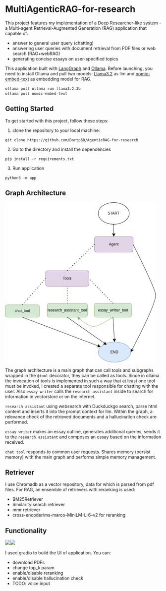 # MultiAgenticRAG-for-research
This project features my implementation of a Deep Researcher-like system - a Multi-agent Retrieval-Augmented Generation (RAG) application that capable of:
  + answer to general user query (chatting)
  + answering user queries with document retrieval from PDF files or web search (RAG+webRAG)
  + generating concise essays on user-specified topics
    
This application built with [LangGraph](https://github.com/langchain-ai/langgraph) and [Ollama](https://github.com/ollama/ollama). Before launching, you need to install Ollama and pull two models: [Llama3.2](https://ollama.com/library/llama3.2) as llm and [nomic-embed-text](https://ollama.com/library/nomic-embed-text) as embedding model for RAG.
```
ollama pull ollama run llama3.2:3b
ollama pull nomic-embed-text
```
## Getting Started
To get started with this project, follow these steps:

1) clone the repository to your local machine:
```
git clone https://github.com/Dortp68/AgenticRAG-for-research
```
2) Go to the directory and install the dependencies
```
pip install -r requirements.txt
```
3) Run application
```
python3 -m app
```
## Graph Architecture
![graph](https://github.com/Dortp68/AgenticRAG-for-research/blob/main/imgs/Graph.drawio%20(1).png)

The graph architecture is a main graph that can call tools and subgraphs wrapped in the ```@tool``` decorator, they can be called as tools. Since in ollama the invocation of tools is implemented in such a way that at least one tool must be invoked, I created a separate tool responsible for chatting with the user. Also ```essay writer``` calls the ```research assistant``` inside to search for information in vectorstore or on the internet.

```research assistant``` using websearch with Duckduckgo search, parse html content and inserts it into the prompt context for llm. Within the graph, a relevance check of the retrieved documents and a hallucination check are performed.

```essay writer``` makes an essay outline, generates additional queries, sends it to the ```research assistant``` and composes an essay based on the information received.

```chat tool``` responds to common user requests. Shares memory (persist memory) with the main graph and performs simple memory management.

## Retriever
I use Chromadb as a vector repository, data for which is parsed from pdf files. For RAG, an ensemble of retrievers with reranking is used:
+ BM25Retriever
+ Similarity search retriever
+ mmr retriever
+ cross-encoder/ms-marco-MiniLM-L-6-v2 for reranking
## Functionality
![](https://github.com/Dortp68/AgenticRAG-for-research/blob/main/imgs/Screenshot%20from%202025-03-26%2008-25-08.png)![](https://github.com/Dortp68/AgenticRAG-for-research/blob/main/imgs/Screenshot%20from%202025-03-26%2008-27-39.png)

I used gradio to build the UI of application. You can:
+ download PDFs
+ change top_k param
+ enable/disable reranking
+ enable/disable hallucination check
+ TODO: voice input
